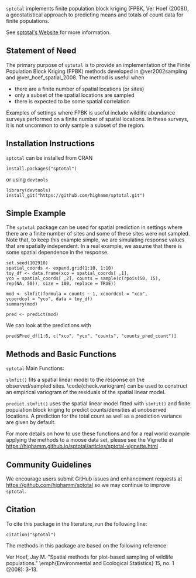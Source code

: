 `sptotal` implements finite population block kriging (FPBK, Ver Hoef (2008)), a geostatistical approach to predicting means and totals of count data for finite populations.

See <a href="https://highamm.github.io/sptotal/index.html" target="_blank"> sptotal's Website </a> for more information.

## Statement of Need

The primary purpose of ``sptotal`` is to provide an implementation of the Finite Population Block Kriging (FPBK) methods developed in @ver2002sampling and @ver_hoef_spatial_2008. The method is useful when

* there are a finite number of spatial locations (or sites) 
* only a subset of the spatial locations are sampled
* there is expected to be some spatial correlation

Examples of settings where FPBK is useful include wildlife abundance surveys performed on a finite number of spatial locations. In these surveys, it is not uncommon to only sample a subset of the region.

## Installation Instructions

`sptotal` can be installed from CRAN

```{r}
install.packages("sptotal")
```

or using `devtools`

```{r}
library(devtools)
install_git("https://github.com/highamm/sptotal.git")
```

## Simple Example

The `sptotal` package can be used for spatial prediction in settings where there are a finite number of sites and some of these sites were not sampled. Note that, to keep this example simple, we are simulating response values that are spatially independent. In a real example, we assume that there is some spatial dependence in the response.

```{r}
set.seed(102910)
spatial_coords <- expand.grid(1:10, 1:10)
toy_df <- data.frame(xco = spatial_coords[ ,1],
yco = spatial_coords[ ,2], counts = sample(c(rpois(50, 15),
rep(NA, 50)), size = 100, replace = TRUE))

mod <- slmfit(formula = counts ~ 1, xcoordcol = "xco",
ycoordcol = "yco", data = toy_df)
summary(mod)

pred <- predict(mod)
```

We can look at the predictions with

```{r}
pred$Pred_df[1:6, c("xco", "yco", "counts", "counts_pred_count")]
```

## Methods and Basic Functions

`sptotal` Main Functions:

`slmfit()` fits a spatial linear model to the response on the
observed/sampled sites. \code{check.variogram} can be used to construct
an empirical variogram of the residuals of the spatial linear model.

`predict.slmfit()` uses the spatial linear model fitted with `slmfit()` and finite
population block kriging to predict counts/densities at unobserved locations.
A prediction for the total count as well as a prediction variance
are given by default.

For more details on how to use these functions and for a real world example applying the methods to a moose data set, please see the Vignette at <a href="https://highamm.github.io/sptotal/articles/sptotal-vignette.html
" target="_blank">https://highamm.github.io/sptotal/articles/sptotal-vignette.html </a>.

## Community Guidelines

We encourage users submit GitHub issues and enhancement requests at <a href="https://github.com/highamm/sptotal
" target="_blank">https://github.com/highamm/sptotal</a> so we may continue to improve ``sptotal``.

## Citation

To cite this package in the literature, run the following line:

```{r}
citation("sptotal")
```

The methods in this package are based on the following reference:

Ver Hoef, Jay M. "Spatial methods for plot-based sampling of wildlife populations." \emph{Environmental and Ecological Statistics} 15, no. 1 (2008): 3-13.

